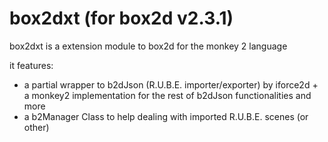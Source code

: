 
# box2dxt (for box2d v2.3.1)

box2dxt is a extension module to box2d for the monkey 2 language

it features:
- a partial wrapper to b2dJson (R.U.B.E. importer/exporter) by iforce2d + a monkey2 implementation for the rest of b2dJson functionalities and more
- a b2Manager Class to help dealing with imported R.U.B.E. scenes (or other)

